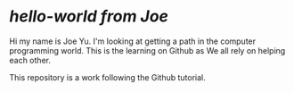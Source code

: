 # _hello-world from Joe_

Hi my name is Joe Yu. I'm looking at getting a path in the computer programming world. This is the learning on Github as We all rely on helping each other.

This repository is a work following the Github tutorial.

